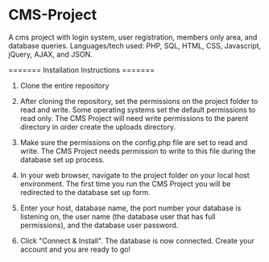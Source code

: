 # CMS-Project
A cms project with login system, user registration, members only area, and database queries. Languages/tech used: PHP, SQL, HTML, CSS, Javascript, jQuery, AJAX, and JSON.

======= Installation Instructions =======

1. Clone the entire repository

2. After cloning the repository, set the permissions on the project folder to read and write. Some operating systems set the default permissions to read only. The CMS Project will need write permissions to the parent directory in order create the uploads directory.

3. Make sure the permissions on the config.php file are set to read and write. The CMS Project needs permission to write to this file during the database set up process.

4. In your web browser, navigate to the project folder on your local host environment. The first time you run the CMS Project you will be redirected to the database set up form. 

5. Enter your host, database name, the port number your database is listening on, the user name (the database user that has full permissions), and the database user password.

6. Click "Connect & Install". The database is now connected. Create your account and you are ready to go!
